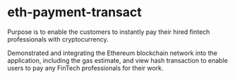 # eth-payment-transact
Purpose is to enable the customers to instantly pay their hired fintech professionals with cryptocurrency.

Demonstrated and integrating the Ethereum blockchain network into the application, including the gas estimate, and view hash transaction to enable users to pay any FinTech professionals for their work.
